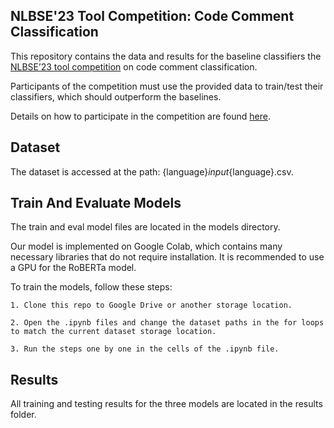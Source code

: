 ## NLBSE'23 Tool Competition: Code Comment Classification

This repository contains the data and results for the baseline classifiers the [NLBSE’23 tool competition](https://nlbse2023.github.io/tools/) on code comment classification.

Participants of the competition must use the provided data to train/test their classifiers, which should outperform the baselines.

Details on how to participate in the competition are found [here](https://colab.research.google.com/drive/1cW8iUPY9rTjZdXnGYtJ4ARBSISyKieWt#scrollTo=7ITz0v7mv4jV).

## Dataset

The dataset is accessed at the path: {language}_input_{language}.csv.

## Train And Evaluate Models

The train and eval model files are located in the models directory.

Our model is implemented on Google Colab, which contains many necessary libraries that do not require installation. It is recommended to use a GPU for the RoBERTa model.

To train the models, follow these steps:

    1. Clone this repo to Google Drive or another storage location.

    2. Open the .ipynb files and change the dataset paths in the for loops to match the current dataset storage location.

    3. Run the steps one by one in the cells of the .ipynb file.

## Results

All training and testing results for the three models are located in the results folder.
